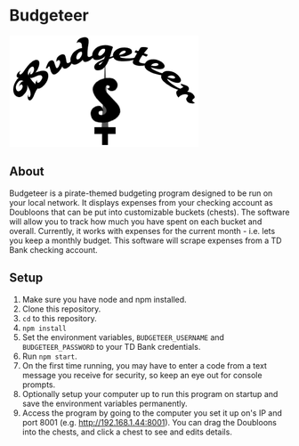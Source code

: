 # Budgeteer

![Budgeteer Logo](https://raw.githubusercontent.com/jamesgrams/budgeteer/master/assets/logo.png)

## About

Budgeteer is a pirate-themed budgeting program designed to be run on your local network. It displays expenses from your checking account as Doubloons that can be put into customizable buckets (chests). The software will allow you to track how much you have spent on each bucket and overall. Currently, it works with expenses for the current month - i.e. lets you keep a monthly budget. This software will scrape expenses from a TD Bank checking account.

## Setup

1. Make sure you have node and npm installed.
2. Clone this repository.
3. `cd` to this repository.
4. `npm install`
5. Set the environment variables, `BUDGETEER_USERNAME` and `BUDGETEER_PASSWORD` to your TD Bank credentials.
6. Run `npm start`.
7. On the first time running, you may have to enter a code from a text message you receive for security, so keep an eye out for console prompts.
8. Optionally setup your computer up to run this program on startup and save the environment variables permanently.
9. Access the program by going to the computer you set it up on's IP and port 8001 (e.g. http://192.168.1.44:8001). You can drag the Doubloons into the chests, and click a chest to see and edits details.

